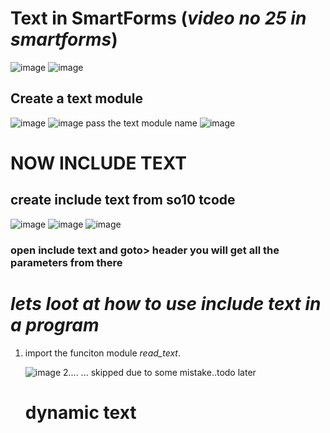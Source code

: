 # Text in SmartForms (_video no 25 in smartforms_)

![image](https://github.com/bhuvabhavik/SMARTFORMS/assets/49744703/7ce8e05e-4d3f-401c-80e2-16a5930b124f)
![image](https://github.com/bhuvabhavik/SMARTFORMS/assets/49744703/a3c577f2-5f4b-4e46-b2bb-33b86d1a1147)

## Create a text module
![image](https://github.com/bhuvabhavik/SMARTFORMS/assets/49744703/da898a7e-6788-4e8e-8e2e-909bab862a0b)
![image](https://github.com/bhuvabhavik/SMARTFORMS/assets/49744703/6cadec04-99fe-413b-a894-6d6913d3ed97)
pass the text module name
![image](https://github.com/bhuvabhavik/SMARTFORMS/assets/49744703/4ecd4079-a758-47b5-b622-9e57f49b08cc)

# NOW INCLUDE TEXT
## create include text from so10 tcode
![image](https://github.com/bhuvabhavik/SMARTFORMS/assets/49744703/8dee5fe5-df0e-49d1-9ce9-c3c36be383e0)
![image](https://github.com/bhuvabhavik/SMARTFORMS/assets/49744703/77cb620f-f796-4ef6-8bc6-a7234eb5c29b)
![image](https://github.com/bhuvabhavik/SMARTFORMS/assets/49744703/561f269a-19ef-4e73-b21d-cf0d21a66712)
### open include text and goto> header you will get all the parameters from there

# _lets loot at how to use include text in a program_

1. import the funciton module *_read_text_*.

   ![image](https://github.com/bhuvabhavik/SMARTFORMS/assets/49744703/fa754001-52cc-4d09-9451-50fde16d1e43)
2....
   ...
   skipped due to some mistake..todo later


   # dynamic text

   






